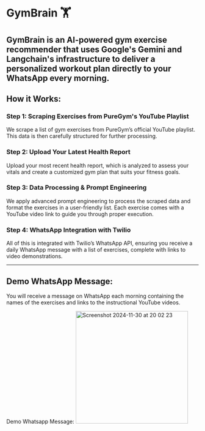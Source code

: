 # GymBrain 🏋️

GymBrain is an AI-powered gym exercise recommender that uses Google's Gemini and Langchain's infrastructure to deliver a personalized workout plan directly to your WhatsApp every morning.
---

## How it Works:

### Step 1: Scraping Exercises from PureGym's YouTube Playlist
We scrape a list of gym exercises from PureGym’s official YouTube playlist. This data is then carefully structured for further processing.

### Step 2: Upload Your Latest Health Report
Upload your most recent health report, which is analyzed to assess your vitals and create a customized gym plan that suits your fitness goals.

### Step 3: Data Processing & Prompt Engineering
We apply advanced prompt engineering to process the scraped data and format the exercises in a user-friendly list. Each exercise comes with a YouTube video link to guide you through proper execution.

### Step 4: WhatsApp Integration with Twilio
All of this is integrated with Twilio’s WhatsApp API, ensuring you receive a daily WhatsApp message with a list of exercises, complete with links to video demonstrations.

---

## Demo WhatsApp Message:
You will receive a message on WhatsApp each morning containing the names of the exercises and links to the instructional YouTube videos.

Demo Whatsapp Message:
<img width="294" alt="Screenshot 2024-11-30 at 20 02 23" src="https://github.com/user-attachments/assets/85a9f17c-2b4e-47ba-94a9-ad62633954d5">

